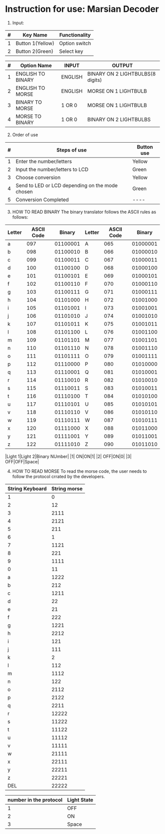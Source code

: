 Instruction for use: Marsian Decoder
=====================================
1. Input:

|#|Key Name|Functionality|
|----|----|---
1| Button 1(Yellow) | Option switch
2| Button 2(Green) | Select key

#|Option Name|INPUT | OUTPUT
---|---|---|---
1| ENGLISH TO BINARY | ENGLISH | BINARY ON 2 LIGHTBULBS(8 digits)
2 | ENGLISH TO MORSE | ENGLISH | MORSE ON 1 LIGHTBULB
3| BINARY TO MORSE | 1 OR 0 | MORSE ON 1 LIGHTBULB
4| MORSE TO BINARY | 1 OR 0 | BINARY ON 2 LIGHTBULBS 


2. Order of use

#|Steps of use| Button use
---|---|---
1| Enter the number/letters | Yellow
2| Input the number/letters to LCD | Green
3| Choose conversion | Yellow
4| Send to LED or LCD depending on the mode chosen | Green
5| Conversion Completed | ----

3. HOW TO READ BINARY 
The binary translator follows the ASCII rules as follows:

Letter|ASCII Code|Binary|Letter|ASCII Code|Binary
---|---|---|---|---|---
a|097|01100001|A|065|01000001
b|098|01100010|B|066|01000010
c|099|01100011|C|067|01000011
d|100|01100100|D|068|01000100
e|101|01100101|E|069|01000101
f|102|01100110|F|070|01000110
g|103|01100111|G|071|01000111
h|	104|	01101000	|H|	072|	01001000
i	|105|	01101001|	I|	073	|01001001
j	|106|	01101010|	J|	074|	01001010
k	|107	|01101011|	K|	075	|01001011
l	|108|	01101100|	L|	076|	01001100
m	|109|	01101101|	M	|077|	01001101
n	|110|	01101110|	N|	078|	01001110
o	|111	|01101111|	O	|079|	01001111
p|	112	|01110000	|P|	080|	01010000
q	|113|	01110001|	Q|	081|	01010001
r	|114	|01110010	|R|	082|	01010010
s|	115|	01110011|	S|	083|	01010011
t|	116|	01110100|	T|	084|	01010100
u|	117|	01110101|	U|	085|	01010101
v|	118|	01110110|	V	|086|	01010110
w	|119|	01110111|	W|	087|	01010111
x|	120|	01111000|	X|	088	|01011000
y|	121|	01111001|	Y	|089|	01011001
z	|122|	01111010|	Z	|090|	01011010

|Light 1|Light 2|Binary NUmber|
|1| ON|ON|1|
|2| OFF|ON|0|
|3| OFF|OFF|Space|

4. HOW TO READ MORSE
To read the morse code, the user needs to follow the protocol crrated by the developers.

String Keyboard | String morse
---|----
1|0
2|12
3|2111
4|2121
5|211
6|1
7|1121
8|221
9|1111
0|11
a|1222
b|212
c|1211
d|22
e|21
f|222
g|1221
h|2212
i|121
j|111
k|2
l|112
m|1112
n|122
o|2112
p|2122
q|2211
r|12222
s|11222
t|11122
u|11112
v|11111
w|21111
x|22111
y|22211
z|22221
DEL|22222

number in the protocol|Light State
--|--
1|OFF
2|ON
3| Space
